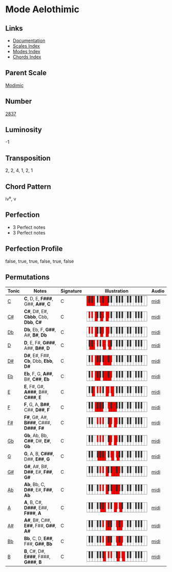 # Mode Aelothimic

## Links

- [Documentation](README.md)
- [Scales Index](Scales.md)
- [Modes Index](Modes.md)
- [Chords Index](Chords.md)

## Parent Scale

[Modimic](ScaleModimic.md)

## Number

[2837](https://ianring.com/musictheory/scales/2837)

## Luminosity

-1

## Transposition

2, 2, 4, 1, 2, 1

## Chord Pattern

iv⁰, v

## Perfection

- 3 Perfect notes
- 3 Perfect notes

## Perfection Profile

false, true, true, false, true, false

## Permutations

| Tonic | Notes | Signature | Illustration | Audio |
|-------|-------|-----------|--------------|-------|
| [C](ModeCNaturalAelothimic.md) | **C**, D, E, **F###**, G##, **A##**, **C** | C | ![CNaturalAelothimic](ModeCNaturalAelothimic.png) | [midi](https://github.com/edipermadi/music/blob/main/docs/ModeCNaturalAelothimic.mid?raw=true) |
| [C#](ModeCSharpAelothimic.md) | **C#**, D#, E#, **Cbbb**, Cbb, **Dbb**, **C#** | C | ![CSharpAelothimic](ModeCSharpAelothimic.png) | [midi](https://github.com/edipermadi/music/blob/main/docs/ModeCSharpAelothimic.mid?raw=true) |
| [Db](ModeDFlatAelothimic.md) | **Db**, Eb, F, **G##**, A#, **B#**, **Db** | C | ![DFlatAelothimic](ModeDFlatAelothimic.png) | [midi](https://github.com/edipermadi/music/blob/main/docs/ModeDFlatAelothimic.mid?raw=true) |
| [D](ModeDNaturalAelothimic.md) | **D**, E, F#, **G###**, A##, **B##**, **D** | C | ![DNaturalAelothimic](ModeDNaturalAelothimic.png) | [midi](https://github.com/edipermadi/music/blob/main/docs/ModeDNaturalAelothimic.mid?raw=true) |
| [D#](ModeDSharpAelothimic.md) | **D#**, E#, F##, **Cb**, Dbb, **Ebb**, **D#** | C | ![DSharpAelothimic](ModeDSharpAelothimic.png) | [midi](https://github.com/edipermadi/music/blob/main/docs/ModeDSharpAelothimic.mid?raw=true) |
| [Eb](ModeEFlatAelothimic.md) | **Eb**, F, G, **A##**, B#, **C##**, **Eb** | C | ![EFlatAelothimic](ModeEFlatAelothimic.png) | [midi](https://github.com/edipermadi/music/blob/main/docs/ModeEFlatAelothimic.mid?raw=true) |
| [E](ModeENaturalAelothimic.md) | **E**, F#, G#, **A###**, B##, **C###**, **E** | C | ![ENaturalAelothimic](ModeENaturalAelothimic.png) | [midi](https://github.com/edipermadi/music/blob/main/docs/ModeENaturalAelothimic.mid?raw=true) |
| [F](ModeFNaturalAelothimic.md) | **F**, G, A, **B##**, C##, **D##**, **F** | C | ![FNaturalAelothimic](ModeFNaturalAelothimic.png) | [midi](https://github.com/edipermadi/music/blob/main/docs/ModeFNaturalAelothimic.mid?raw=true) |
| [F#](ModeFSharpAelothimic.md) | **F#**, G#, A#, **B###**, C###, **D###**, **F#** | C | ![FSharpAelothimic](ModeFSharpAelothimic.png) | [midi](https://github.com/edipermadi/music/blob/main/docs/ModeFSharpAelothimic.mid?raw=true) |
| [Gb](ModeGFlatAelothimic.md) | **Gb**, Ab, Bb, **C##**, D#, **E#**, **Gb** | C | ![GFlatAelothimic](ModeGFlatAelothimic.png) | [midi](https://github.com/edipermadi/music/blob/main/docs/ModeGFlatAelothimic.mid?raw=true) |
| [G](ModeGNaturalAelothimic.md) | **G**, A, B, **C###**, D##, **E##**, **G** | C | ![GNaturalAelothimic](ModeGNaturalAelothimic.png) | [midi](https://github.com/edipermadi/music/blob/main/docs/ModeGNaturalAelothimic.mid?raw=true) |
| [G#](ModeGSharpAelothimic.md) | **G#**, A#, B#, **D##**, E#, **F##**, **G#** | C | ![GSharpAelothimic](ModeGSharpAelothimic.png) | [midi](https://github.com/edipermadi/music/blob/main/docs/ModeGSharpAelothimic.mid?raw=true) |
| [Ab](ModeAFlatAelothimic.md) | **Ab**, Bb, C, **D##**, E#, **F##**, **Ab** | C | ![AFlatAelothimic](ModeAFlatAelothimic.png) | [midi](https://github.com/edipermadi/music/blob/main/docs/ModeAFlatAelothimic.mid?raw=true) |
| [A](ModeANaturalAelothimic.md) | **A**, B, C#, **D###**, E##, **F###**, **A** | C | ![ANaturalAelothimic](ModeANaturalAelothimic.png) | [midi](https://github.com/edipermadi/music/blob/main/docs/ModeANaturalAelothimic.mid?raw=true) |
| [A#](ModeASharpAelothimic.md) | **A#**, B#, C##, **E##**, F##, **G##**, **A#** | C | ![ASharpAelothimic](ModeASharpAelothimic.png) | [midi](https://github.com/edipermadi/music/blob/main/docs/ModeASharpAelothimic.mid?raw=true) |
| [Bb](ModeBFlatAelothimic.md) | **Bb**, C, D, **E##**, F##, **G##**, **Bb** | C | ![BFlatAelothimic](ModeBFlatAelothimic.png) | [midi](https://github.com/edipermadi/music/blob/main/docs/ModeBFlatAelothimic.mid?raw=true) |
| [B](ModeBNaturalAelothimic.md) | **B**, C#, D#, **E###**, F###, **G###**, **B** | C | ![BNaturalAelothimic](ModeBNaturalAelothimic.png) | [midi](https://github.com/edipermadi/music/blob/main/docs/ModeBNaturalAelothimic.mid?raw=true) |
